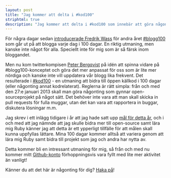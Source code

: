 ```yaml
---
layout: post
title: "Jag kommer att delta i #kod100"
striphtml: true
description: "Jag kommer att delta i #kod100 som innebär att göra någonting kodrelaterat i 100 dagar"
---
```


För några dagar sedan [introducerade Fredrik Wass](http://bisonblog.se/2013/01/blogg100-andra-sommaren/) för andra året [#blogg100](https://twitter.com/search/realtime?q=%23blogg100&src=typd) som går ut på att blogga varje dag i 100 dagar. En riktig utmaning, men kanske inte något för alla. Speciellt inte för mig som är så färsk inom bloggandet.

Men nu kom twitterkompisen [Peter Bergqvist](https://twitter.com/peppelorum) på idén att spinna vidare på #blogg100-konceptet och göra det mer anpassat för oss som är lite mer nördiga och kanske inte vill uppdatera vår blogg lika frekvent. Det resulterade i [#kod100](http://dev.bergqvi.st/kod100) - en utmaning att bidra till öppen källkod i 100 dagar (eller någonting annat kodrelaterat). Reglerna är rätt simpla: från och med den 27:e januari 2013 skall man göra någonting som gynnar open-sourceprojekt på något sätt. Det behöver inte vara att man skall skicka in pull requests för fulla muggar, utan det kan vara att rapportera in buggar, diskutera lösningar m.m. 

Jag skrev i ett inlägg tidigare i år att jag hade satt upp [mål för detta år](http://patrikwibron.se/post/mal-for-2013/), och i och med att jag nämnde att jag skulle bidra mer till open-source samt lära mig Ruby känner jag att detta är ett ypperligt tillfälle för att målen skall kunna uppfyllas lättare. Mina 100 dagar kommer alltså att variera genom att lära mig Ruby samt bidra till projekt som jag och andra har nytta av.

Detta kommer bli en intressant utmaning för mig, så från och med nu kommer mitt [Github-konto](https://github.com/wibron/) förhoppningsvis vara fyllt med lite mer aktivitet än vanligt!

Känner du att det här är någonting för dig? [Haka på](https://docs.google.com/spreadsheet/viewform?formkey=dEVOcTdMMi1pVjJvLXRuS1N2OWFJUWc6MQ)!